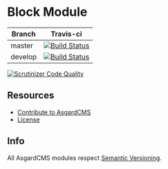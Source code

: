 # Block Module


| Branch | Travis-ci |
| ---------------- | --------------- |
| master  | [![Build Status](https://travis-ci.org/AsgardCms/Block.svg?branch=master)](https://travis-ci.org/AsgardCms/Block)  |
| develop  | [![Build Status](https://travis-ci.org/AsgardCms/Block.svg?branch=develop)](https://travis-ci.org/AsgardCms/Block)   |

[![Scrutinizer Code Quality](https://scrutinizer-ci.com/g/AsgardCms/Block/badges/quality-score.png?b=master)](https://scrutinizer-ci.com/g/AsgardCms/Block/?branch=master)

## Resources

- [Contribute to AsgardCMS](https://asgardcms.com/en/docs/getting-started/contributing)
- [License](LICENSE.md)


## Info

All AsgardCMS modules respect [Semantic Versioning](http://semver.org/).
